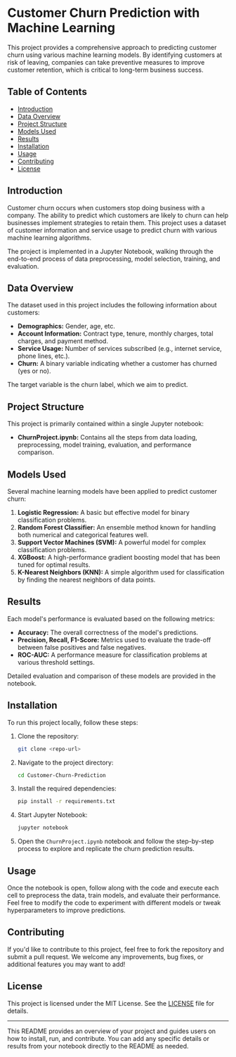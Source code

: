 # Customer Churn Prediction with Machine Learning

This project provides a comprehensive approach to predicting customer churn using various machine learning models. By identifying customers at risk of leaving, companies can take preventive measures to improve customer retention, which is critical to long-term business success.

## Table of Contents
- [Introduction](#introduction)
- [Data Overview](#data-overview)
- [Project Structure](#project-structure)
- [Models Used](#models-used)
- [Results](#results)
- [Installation](#installation)
- [Usage](#usage)
- [Contributing](#contributing)
- [License](#license)

## Introduction

Customer churn occurs when customers stop doing business with a company. The ability to predict which customers are likely to churn can help businesses implement strategies to retain them. This project uses a dataset of customer information and service usage to predict churn with various machine learning algorithms.

The project is implemented in a Jupyter Notebook, walking through the end-to-end process of data preprocessing, model selection, training, and evaluation.

## Data Overview

The dataset used in this project includes the following information about customers:
- **Demographics:** Gender, age, etc.
- **Account Information:** Contract type, tenure, monthly charges, total charges, and payment method.
- **Service Usage:** Number of services subscribed (e.g., internet service, phone lines, etc.).
- **Churn:** A binary variable indicating whether a customer has churned (yes or no).

The target variable is the churn label, which we aim to predict.

## Project Structure

This project is primarily contained within a single Jupyter notebook:

- **ChurnProject.ipynb:** Contains all the steps from data loading, preprocessing, model training, evaluation, and performance comparison.

## Models Used

Several machine learning models have been applied to predict customer churn:

1. **Logistic Regression:** A basic but effective model for binary classification problems.
2. **Random Forest Classifier:** An ensemble method known for handling both numerical and categorical features well.
3. **Support Vector Machines (SVM):** A powerful model for complex classification problems.
4. **XGBoost:** A high-performance gradient boosting model that has been tuned for optimal results.
5. **K-Nearest Neighbors (KNN):** A simple algorithm used for classification by finding the nearest neighbors of data points.

## Results

Each model's performance is evaluated based on the following metrics:
- **Accuracy:** The overall correctness of the model's predictions.
- **Precision, Recall, F1-Score:** Metrics used to evaluate the trade-off between false positives and false negatives.
- **ROC-AUC:** A performance measure for classification problems at various threshold settings.

Detailed evaluation and comparison of these models are provided in the notebook.

## Installation

To run this project locally, follow these steps:

1. Clone the repository:
   ```bash
   git clone <repo-url>
   ```
2. Navigate to the project directory:
   ```bash
   cd Customer-Churn-Prediction
   ```
3. Install the required dependencies:
   ```bash
   pip install -r requirements.txt
   ```

4. Start Jupyter Notebook:
   ```bash
   jupyter notebook
   ```

5. Open the `ChurnProject.ipynb` notebook and follow the step-by-step process to explore and replicate the churn prediction results.

## Usage

Once the notebook is open, follow along with the code and execute each cell to preprocess the data, train models, and evaluate their performance. Feel free to modify the code to experiment with different models or tweak hyperparameters to improve predictions.

## Contributing

If you'd like to contribute to this project, feel free to fork the repository and submit a pull request. We welcome any improvements, bug fixes, or additional features you may want to add!

## License

This project is licensed under the MIT License. See the [LICENSE](LICENSE) file for details.

---

This README provides an overview of your project and guides users on how to install, run, and contribute. You can add any specific details or results from your notebook directly to the README as needed.
